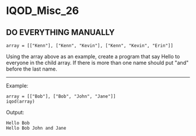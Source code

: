 # IQOD_Misc_26

## DO EVERYTHING MANUALLY

```
array = [["Kenn"], ["Kenn", "Kevin"], ["Kenn", "Kevin", "Erin"]]
```
Using the array above as an example, create a program that say Hello to everyone in the child array. If there is more than one name should put "and" before the last name.
<hr>
Example:

```
array = [["Bob"], ["Bob", "John", "Jane"]]
iqod(array)
```
Output:

```
Hello Bob
Hello Bob John and Jane
```
